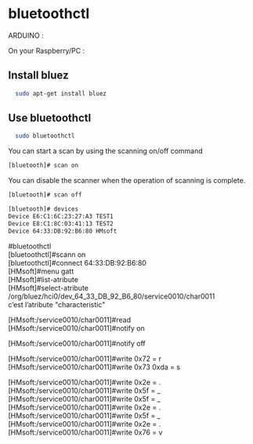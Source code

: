 # bluetoothctl

ARDUINO :</br>




On your Raspberry/PC :</br>

## Install bluez

```bash
  sudo apt-get install bluez
```

## Use bluetoothctl
```bash
  sudo bluetoothctl
```

You can start a scan by using the scanning on/off command
```bash
[bluetooth]# scan on
```
You can disable the scanner when the operation of scanning is complete.
```bash
[bluetooth]# scan off
```


```bash
[bluetooth]# devices
Device E6:C1:6C:23:27:A3 TEST1
Device E8:C1:8C:03:41:13 TEST2
Device 64:33:DB:92:B6:80 HMsoft
```





#bluetoothctl</br>
[bluetoothctl]#scann on </br>
[bluetoothctl]#connect 64:33:DB:92:B6:80</br>
[HMsoft]#menu gatt</br>
[HMsoft]#list-atribute</br>
[HMsoft]#select-atribute /org/bluez/hci0/dev_64_33_DB_92_B6_80/service0010/char0011</br>
c’est l’atribute "characteristic" </br>

[HMsoft:/service0010/char0011]#read</br>
[HMsoft:/service0010/char0011]#notify on</br>

[HMsoft:/service0010/char0011]#notify off</br>

[HMsoft:/service0010/char0011]#write 0x72            = r </br>
[HMsoft:/service0010/char0011]#write 0x73 0xda        = s</br>


[HMsoft:/service0010/char0011]#write  0x2e     = .</br>
[HMsoft:/service0010/char0011]#write  0x5f          = _</br>
[HMsoft:/service0010/char0011]#write  0x5f         = _</br>
[HMsoft:/service0010/char0011]#write  0x2e     = .</br>
[HMsoft:/service0010/char0011]#write  0x5f         = _</br>
[HMsoft:/service0010/char0011]#write  0x2e     = .</br>
[HMsoft:/service0010/char0011]#write  0x76         = v</br>
